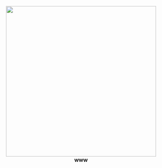 <p align="center">
  <img src="https://avatars2.githubusercontent.com/u/49670561" width="400"/>
  <br/>
  <b>www</b>
</p>
